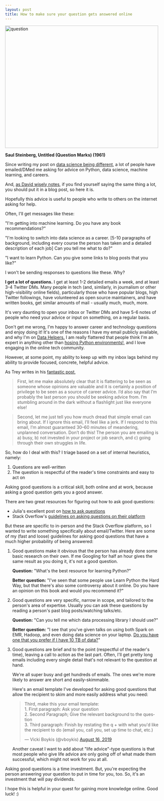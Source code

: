 ```yaml
---
layout: post
title: How to make sure your question gets answered online
---
```


 <img src="https://raw.githubusercontent.com/veekaybee/veekaybee.github.io/master/images/question.png" alt="question" height="400" width="500"> 
 
**Saul Steinberg, Untitled (Question Marks) (1961)**

<meta name="twitter:card" content="summary">
<meta name="twitter:site" content="@vboykis">
<meta name="twitter:creator" content="@vboykis">
<meta name="twitter:title" content="Asking good questions online">
<meta name="twitter:description" content="Getting answers is a skill. Here's how to do it.">
<meta name="twitter:image" content="https://raw.githubusercontent.com/veekaybee/veekaybee.github.io/master/images/question.png">

Since writing my post on [data science being different](https://veekaybee.github.io/2019/02/13/data-science-is-different/), a lot of people have emailed/DMed me asking for advice on Python, data science, machine learning, and careers.  

And, [as David wisely notes](https://twitter.com/drob/status/928447584712253440), if you find yourself saying the same thing a lot, you should put it in a blog post, so here it is. 

Hopefully this advice is useful to people who write to others on the internet asking for help. 

Often, I'll get messages like these: 

"I'm getting into machine learning. Do you have any book recommendations?"

"I'm looking to switch into data science as a career.
[5-10 paragraphs of background, including every course the person has taken and a detailed description of each job] Can you tell me what to do?"

"I want to learn Python. Can you give some links to blog posts that you like?"

I won't be sending responses to questions like these. Why? 

**I get a lot of questions.** I get at least 1-2 detailed emails a week, and at least 3-4 Twitter DMs. Many people in tech (and, similarly, in journalism or other high-visibility online fields), particularly those who have popular blogs, high Twitter followings, have volunteered as open source maintainers, and have written books, get similar amounts of mail - usually much, much, more.

It's very daunting to open your inbox or Twitter DMs and have 5-6 notes of people who need your advice or input on something, on a regular basis. 

Don't get me wrong, I'm happy to answer career and technology questions and enjoy doing it! It's one of the reasons I have my email publicly available, and why I'm on [Data Helpers.](https://www.datahelpers.org/) I am really flattered that people think I'm an expert in anything other than [hosing Python environments!](https://veekaybee.github.io/2018/03/12/installing-python-is-hard/), and I love engaging in the online tech community. 

However, at some point, my ability to keep up with my inbox lags behind my ability to provide focused, concrete, helpful advice. 

As Trey writes in his [fantastic post](https://medium.com/@treycausey/do-you-have-time-for-a-quick-chat-c3f7e46de89d), 

> First, let me make absolutely clear that it is flattering to be seen as someone whose opinions are valuable and it is certainly a position of privilege to be seen as a source of career advice. I’d also say that I’m probably the last person you should be seeking advice from. I’m stumbling around in the dark without a flashlight just like everyone else!

> Second, let me just tell you how much dread that simple email can bring about. If I ignore this email, I’ll feel like a jerk. If I respond to this email, I’m almost guaranteed 30–60 minutes of meandering, unplanned conversation. Don’t do this! The person you are emailing is a) busy, b) not invested in your project or job search, and c) going through their own struggles in life. 

So, how do I deal with this? I triage based on a set of internal heuristics, namely: 

1. Questions are well-written
2. The question is respectful of the reader's time constraints and easy to act on

Asking good questions is a critical skill, both online and at work, because asking a good question gets you a good answer. 

There are two great resources for figuring out how to ask good questions: 

+ Julia's excellent post on [how to ask questions](https://jvns.ca/blog/good-questions/)
+ Stack Overflow's [guidelines on asking questions on their platform](https://stackoverflow.com/help/how-to-ask)

But these are specific to in-person and the Stack Overflow platform, so I wanted to write something specifically about email/Twitter. Here are some of my (fast and loose) guidelines for asking good questions that have a much higher probability of being answered: 

1. Good questions make it obvious that the person has already done some basic research on their own. If me Googling for half an hour gives the same result as you doing it, it's not a good question. 

     **Question:** "What's the best resource for learning Python?"

     **Better question:** "I've seen that some people use Learn Python the Hard Way, but that there's also some controversy about it online. Do you have an opinion on this book and would you recommend it?"

2. Good questions are very specific, narrow in scope, and tailored to the person's area of expertise. Usually you can ask these questions by reading a person's past blog posts/watching talks/etc. 

    **Question:** "Can you tell me which data processing library I should use?"

    **Better question:** "I see that you've given talks on using both Spark on EMR, Hadoop, and even doing data science on your laptop. [Do you have one that you prefer if I have 10 TB of data?](https://veekaybee.github.io/2017/03/20/hadoop-or-laptop)" 

3. Good questions are brief and to the point (respectful of the reader's time), leaving a call to action as the last part. Often, I'll get pretty long emails including every single detail that's not relevant to the question at hand. 

    We're all super busy and get hundreds of emails. The ones we're more likely to answer are short and easily-skimmable.

    Here's an email template I've developed for asking good questions that allow the recipient to skim and more easily address what you need: 

    <blockquote class="twitter-tweet"><p lang="en" dir="ltr">Third, make this your email template: <br>1. First paragraph: Ask your question<br>2. Second Paragraph; Give the relevant background to the question<br>3. Third paragraph: Finish by restating the q + with what you&#39;d like the recipient to do (email you, call you, set up time to chat, etc.)</p>&mdash; Vicki Boykis (@vboykis) <a href="https://twitter.com/vboykis/status/1162185666408648704?ref_src=twsrc%5Etfw">August 16, 2019</a></blockquote> <script async src="https://platform.twitter.com/widgets.js" charset="utf-8"></script> 

    Another caveat I want to add about "life advice"-type questions is that most people who give life advice are only going off of what made them successful, which might not work for you at all. 

Asking good questions is a time investment. But, you're expecting the person answering your question to put in time for you, too. So, it's an investment that will pay dividends.  

I hope this is helpful in your quest for gaining more knowledge online. Good luck! :)

